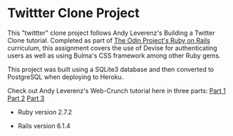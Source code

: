 # Twittter Clone Project

This "twittter" clone project follows Andy Leverenz's Building a Twitter Clone tutorial. Completed as part of [The Odin Project's Ruby on Rails](https://www.theodinproject.com/paths/full-stack-ruby-on-rails/courses/ruby-on-rails/lessons/authentication#your-task-1) curriculum, this assignment covers the use of Devise for authenticating users as well as using Bulma's CSS framework among other Ruby gems. 

This project was built using a SQLite3 database and then converted to PostgreSQL when deploying to Heroku. 

Check out Andy Leverenz's Web-Crunch tutorial here in three parts: [Part 1](https://www.youtube.com/watch?v=5gUysPm64a4&t=1s&ab_channel=Web-Crunch) [Part 2](https://www.youtube.com/watch?v=ZxkbFOe3lRY) [Part 3](https://www.youtube.com/watch?v=V4h7-hR_WME&ab_channel=Web-Crunch)

* Ruby version 2.7.2

* Rails version 6.1.4
